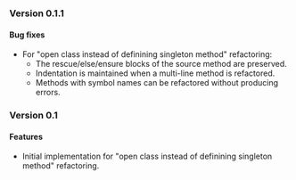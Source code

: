 ### Version 0.1.1
#### Bug fixes
- For "open class instead of definining singleton method" refactoring:
    * The rescue/else/ensure blocks of the source method are preserved.
    * Indentation is maintained when a multi-line method is refactored.
    * Methods with symbol names can be refactored without producing errors.
    
### Version 0.1
#### Features
- Initial implementation for "open class instead of definining singleton method" refactoring.
